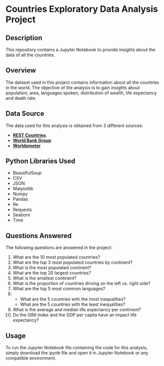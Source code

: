 # Countries Exploratory Data Analysis Project

## Description

This repository contains a Jupyter Notebook to provide insights about the data of all the countries.

## Overview
The dataset used in this project contains information about all the countries in the world.
The objective of the analysis is to gain insights about population, area, languages spoken, distribution of wealth, life expectancy and death rate.

## Data Source

The data used for this analysis is obtained from 3 different sources:

- [**REST Countries**](https://restcountries.com/).
- [**World Bank Group**](https://datacatalog.worldbank.org/search/dataset/0038130)
- [**Worldometer**](https://www.worldometers.info/demographics/life-expectancy/)

## Python Libraries Used

- BeautifulSoup
- CSV
- JSON
- Matplotlib
- Numpy
- Pandas
- Re
- Requests
- Seaborn
- Time

## Questions Answered

The following questions are answered in the project:

1. What are the 10 most populated countries?
2. What are the top 3 most populated countries by continent?
3. What is the most populated continent?
4. What are the top 20 largest countries?
5. What is the smallest continent?
6. What is the proportion of countries driving on the left vs. right side?
7. What are the top 5 most common languages?
8. - What are the 5 countries with the most inequalities?
   - What are the 5 countries with the least inequalities? 
9. What is the average and median life expectancy per continent?
10. Do the GINI Index and the GDP per capita have an impact life expectancy?

## Usage

To run the Jupyter Notebook file containing the code for this analysis, simply download the ipynb file and open it in Jupyter Notebook or any compatible environment.
